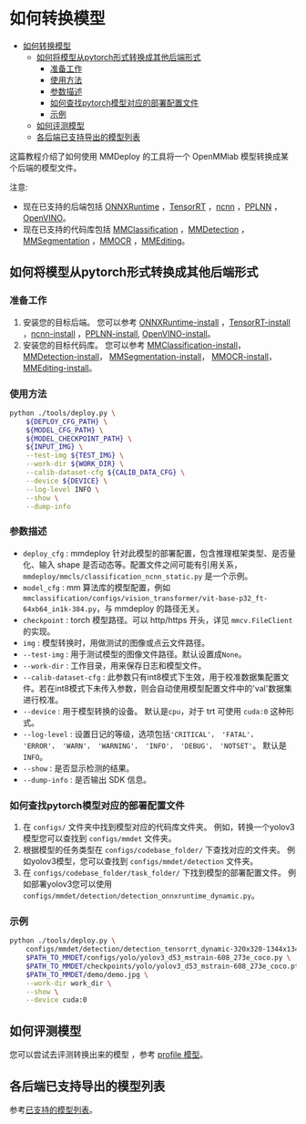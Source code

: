 # 如何转换模型

<!-- TOC -->

- [如何转换模型](#如何转换模型)
  - [如何将模型从pytorch形式转换成其他后端形式](#如何将模型从pytorch形式转换成其他后端形式)
    - [准备工作](#准备工作)
    - [使用方法](#使用方法)
    - [参数描述](#参数描述)
    - [如何查找pytorch模型对应的部署配置文件](#如何查找pytorch模型对应的部署配置文件)
    - [示例](#示例)
  - [如何评测模型](#如何评测模型)
  - [各后端已支持导出的模型列表](#各后端已支持导出的模型列表)

<!-- TOC -->

这篇教程介绍了如何使用 MMDeploy 的工具将一个 OpenMMlab 模型转换成某个后端的模型文件。

注意:

- 现在已支持的后端包括 [ONNXRuntime](../05-supported-backends/onnxruntime.md) ，[TensorRT](../05-supported-backends/tensorrt.md) ，[ncnn](../05-supported-backends/ncnn.md) ，[PPLNN](../05-supported-backends/pplnn.md) ，[OpenVINO](../05-supported-backends/openvino.md)。
- 现在已支持的代码库包括 [MMClassification](../04-supported-codebases/mmcls.md) ，[MMDetection](../04-supported-codebases/mmdet.md) ，[MMSegmentation](../04-supported-codebases/mmseg.md) ，[MMOCR](../04-supported-codebases/mmocr.md) ，[MMEditing](../04-supported-codebases/mmedit.md)。

## 如何将模型从pytorch形式转换成其他后端形式

### 准备工作

1. 安装您的目标后端。 您可以参考 [ONNXRuntime-install](../05-supported-backends/onnxruntime.md) ，[TensorRT-install](../05-supported-backends/tensorrt.md) ，[ncnn-install](../05-supported-backends/ncnn.md) ，[PPLNN-install](../05-supported-backends/pplnn.md), [OpenVINO-install](../05-supported-backends/openvino.md)。
2. 安装您的目标代码库。 您可以参考 [MMClassification-install](https://github.com/open-mmlab/mmclassification/blob/master/docs/zh_CN/install.md)， [MMDetection-install](https://github.com/open-mmlab/mmdetection/blob/master/docs/zh_cn/get_started.md)， [MMSegmentation-install](https://github.com/open-mmlab/mmsegmentation/blob/master/docs/zh_cn/get_started.md#installation)， [MMOCR-install](https://mmocr.readthedocs.io/zh_CN/latest/install.html)， [MMEditing-install](https://github.com/open-mmlab/mmediting/blob/master/docs/zh_cn/install.md)。

### 使用方法

```bash
python ./tools/deploy.py \
    ${DEPLOY_CFG_PATH} \
    ${MODEL_CFG_PATH} \
    ${MODEL_CHECKPOINT_PATH} \
    ${INPUT_IMG} \
    --test-img ${TEST_IMG} \
    --work-dir ${WORK_DIR} \
    --calib-dataset-cfg ${CALIB_DATA_CFG} \
    --device ${DEVICE} \
    --log-level INFO \
    --show \
    --dump-info
```

### 参数描述

- `deploy_cfg` : mmdeploy 针对此模型的部署配置，包含推理框架类型、是否量化、输入 shape 是否动态等。配置文件之间可能有引用关系，`mmdeploy/mmcls/classification_ncnn_static.py` 是一个示例。
- `model_cfg` : mm 算法库的模型配置，例如 `mmclassification/configs/vision_transformer/vit-base-p32_ft-64xb64_in1k-384.py`，与 mmdeploy 的路径无关。
- `checkpoint` : torch 模型路径。可以 http/https 开头，详见 `mmcv.FileClient`   的实现。
- `img` : 模型转换时，用做测试的图像或点云文件路径。
- `--test-img` : 用于测试模型的图像文件路径。默认设置成`None`。
- `--work-dir` : 工作目录，用来保存日志和模型文件。
- `--calib-dataset-cfg` : 此参数只有int8模式下生效，用于校准数据集配置文件。若在int8模式下未传入参数，则会自动使用模型配置文件中的'val'数据集进行校准。
- `--device` : 用于模型转换的设备。 默认是`cpu`，对于 trt 可使用 `cuda:0` 这种形式。
- `--log-level` : 设置日记的等级，选项包括`'CRITICAL'， 'FATAL'， 'ERROR'， 'WARN'， 'WARNING'， 'INFO'， 'DEBUG'， 'NOTSET'`。 默认是`INFO`。
- `--show` : 是否显示检测的结果。
- `--dump-info` : 是否输出 SDK 信息。

### 如何查找pytorch模型对应的部署配置文件

1. 在 `configs/` 文件夹中找到模型对应的代码库文件夹。 例如，转换一个yolov3模型您可以查找到 `configs/mmdet` 文件夹。
2. 根据模型的任务类型在 `configs/codebase_folder/` 下查找对应的文件夹。 例如yolov3模型，您可以查找到 `configs/mmdet/detection` 文件夹。
3. 在 `configs/codebase_folder/task_folder/` 下找到模型的部署配置文件。 例如部署yolov3您可以使用 `configs/mmdet/detection/detection_onnxruntime_dynamic.py`。

### 示例

```bash
python ./tools/deploy.py \
    configs/mmdet/detection/detection_tensorrt_dynamic-320x320-1344x1344.py \
    $PATH_TO_MMDET/configs/yolo/yolov3_d53_mstrain-608_273e_coco.py \
    $PATH_TO_MMDET/checkpoints/yolo/yolov3_d53_mstrain-608_273e_coco.pth \
    $PATH_TO_MMDET/demo/demo.jpg \
    --work-dir work_dir \
    --show \
    --device cuda:0
```

## 如何评测模型

您可以尝试去评测转换出来的模型 ，参考 [profile 模型](profile_model.md)。

## 各后端已支持导出的模型列表

参考[已支持的模型列表](../03-benchmark/supported_models.md)。
